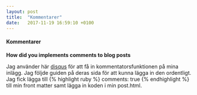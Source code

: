 ```yaml
---
layout: post
title:  "Kommentarer"
date:   2017-11-19 16:59:10 +0100
---
```


<h4>Kommentarer</h4>
<p><b>How did you implements comments to blog posts</b></p>
<p>Jag använder här <a href="http://disqus.com">disqus</a> för att få in kommentatorsfunktionen på mina inlägg. Jag följde guiden på deras sida för att kunna lägga in den ordentligt. Jag fick lägga till 
{% highlight ruby %}
comments: true
{% endhighlight %} 
till min front matter samt lägga in koden i min post.html.</p>